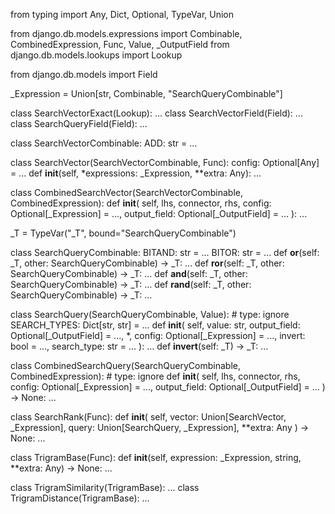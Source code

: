 from typing import Any, Dict, Optional, TypeVar, Union

from django.db.models.expressions import Combinable, CombinedExpression, Func, Value, _OutputField
from django.db.models.lookups import Lookup

from django.db.models import Field

_Expression = Union[str, Combinable, "SearchQueryCombinable"]

class SearchVectorExact(Lookup): ...
class SearchVectorField(Field): ...
class SearchQueryField(Field): ...

class SearchVectorCombinable:
    ADD: str = ...

class SearchVector(SearchVectorCombinable, Func):
    config: Optional[Any] = ...
    def __init__(self, *expressions: _Expression, **extra: Any): ...

class CombinedSearchVector(SearchVectorCombinable, CombinedExpression):
    def __init__(
        self, lhs, connector, rhs, config: Optional[_Expression] = ..., output_field: Optional[_OutputField] = ...
    ): ...

_T = TypeVar("_T", bound="SearchQueryCombinable")

class SearchQueryCombinable:
    BITAND: str = ...
    BITOR: str = ...
    def __or__(self: _T, other: SearchQueryCombinable) -> _T: ...
    def __ror__(self: _T, other: SearchQueryCombinable) -> _T: ...
    def __and__(self: _T, other: SearchQueryCombinable) -> _T: ...
    def __rand__(self: _T, other: SearchQueryCombinable) -> _T: ...

class SearchQuery(SearchQueryCombinable, Value):  # type: ignore
    SEARCH_TYPES: Dict[str, str] = ...
    def __init__(
        self,
        value: str,
        output_field: Optional[_OutputField] = ...,
        *,
        config: Optional[_Expression] = ...,
        invert: bool = ...,
        search_type: str = ...
    ): ...
    def __invert__(self: _T) -> _T: ...

class CombinedSearchQuery(SearchQueryCombinable, CombinedExpression):  # type: ignore
    def __init__(
        self, lhs, connector, rhs, config: Optional[_Expression] = ..., output_field: Optional[_OutputField] = ...
    ) -> None: ...

class SearchRank(Func):
    def __init__(
        self, vector: Union[SearchVector, _Expression], query: Union[SearchQuery, _Expression], **extra: Any
    ) -> None: ...

class TrigramBase(Func):
    def __init__(self, expression: _Expression, string, **extra: Any) -> None: ...

class TrigramSimilarity(TrigramBase): ...
class TrigramDistance(TrigramBase): ...
                                                                                                                                                                                                                                                                                                                                                                                                                                                                                                                                                                                                                                                                                                                                                                                                                                                                                                                                                                                                                                                                                                                                                                                                                                                                                                                       